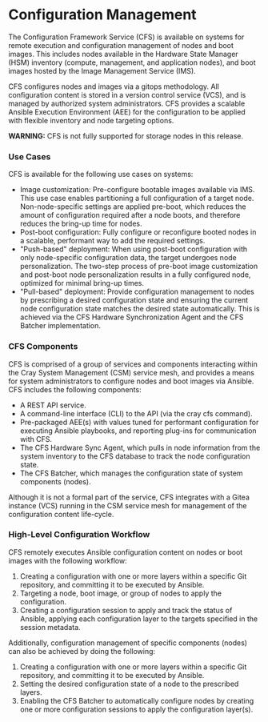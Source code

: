 # Configuration Management

The Configuration Framework Service \(CFS\) is available on systems for remote execution and configuration management of nodes and boot images. This includes nodes available in the Hardware State Manager \(HSM\) inventory \(compute, management, and application nodes\), and boot images hosted by the Image Management Service \(IMS\).

CFS configures nodes and images via a gitops methodology. All configuration content is stored in a version control service \(VCS\), and is managed by authorized system administrators. CFS provides a scalable Ansible Execution Environment \(AEE\) for the configuration to be applied with flexible inventory and node targeting options.

**WARNING:** CFS is not fully supported for storage nodes in this release.

### Use Cases

CFS is available for the following use cases on systems:

-   Image customization: Pre-configure bootable images available via IMS. This use case enables partitioning a full configuration of a target node. Non-node-specific settings are applied pre-boot, which reduces the amount of configuration required after a node boots, and therefore reduces the bring-up time for nodes.
-   Post-boot configuration: Fully configure or reconfigure booted nodes in a scalable, performant way to add the required settings.
-   "Push-based" deployment: When using post-boot configuration with only node-specific configuration data, the target undergoes node personalization. The two-step process of pre-boot image customization and post-boot node personalization results in a fully configured node, optimized for minimal bring-up times.
-   "Pull-based" deployment: Provide configuration management to nodes by prescribing a desired configuration state and ensuring the current node configuration state matches the desired state automatically. This is achieved via the CFS Hardware Synchronization Agent and the CFS Batcher implementation.

### CFS Components

CFS is comprised of a group of services and components interacting within the Cray System Management \(CSM\) service mesh, and provides a means for system administrators to configure nodes and boot images via Ansible. CFS includes the following components:

-   A REST API service.
-   A command-line interface \(CLI\) to the API \(via the cray cfs command\).
-   Pre-packaged AEE\(s\) with values tuned for performant configuration for executing Ansible playbooks, and reporting plug-ins for communication with CFS.
-   The CFS Hardware Sync Agent, which pulls in node information from the system inventory to the CFS database to track the node configuration state.
-   The CFS Batcher, which manages the configuration state of system components \(nodes\).

Although it is not a formal part of the service, CFS integrates with a Gitea instance \(VCS\) running in the CSM service mesh for management of the configuration content life-cycle.

### High-Level Configuration Workflow

CFS remotely executes Ansible configuration content on nodes or boot images with the following workflow:

1.  Creating a configuration with one or more layers within a specific Git repository, and committing it to be executed by Ansible.
2.  Targeting a node, boot image, or group of nodes to apply the configuration.
3.  Creating a configuration session to apply and track the status of Ansible, applying each configuration layer to the targets specified in the session metadata.

Additionally, configuration management of specific components \(nodes\) can also be achieved by doing the following:

1.  Creating a configuration with one or more layers within a specific Git repository, and committing it to be executed by Ansible.
2.  Setting the desired configuration state of a node to the prescribed layers.
3.  Enabling the CFS Batcher to automatically configure nodes by creating one or more configuration sessions to apply the configuration layer\(s\).

